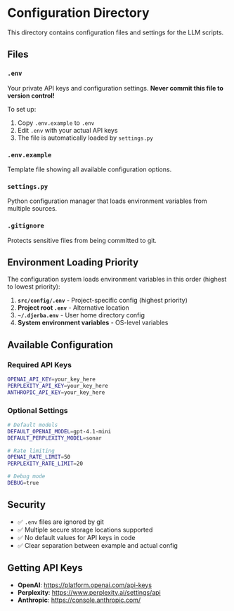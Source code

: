# Configuration Directory

This directory contains configuration files and settings for the LLM scripts.

## Files

### `.env`
Your private API keys and configuration settings. **Never commit this file to version control!**

To set up:
1. Copy `.env.example` to `.env`
2. Edit `.env` with your actual API keys
3. The file is automatically loaded by `settings.py`

### `.env.example`
Template file showing all available configuration options.

### `settings.py`
Python configuration manager that loads environment variables from multiple sources.

### `.gitignore`
Protects sensitive files from being committed to git.

## Environment Loading Priority

The configuration system loads environment variables in this order (highest to lowest priority):

1. **`src/config/.env`** - Project-specific config (highest priority)
2. **Project root `.env`** - Alternative location
3. **`~/.djerba.env`** - User home directory config
4. **System environment variables** - OS-level variables

## Available Configuration

### Required API Keys
```bash
OPENAI_API_KEY=your_key_here
PERPLEXITY_API_KEY=your_key_here  
ANTHROPIC_API_KEY=your_key_here
```

### Optional Settings
```bash
# Default models
DEFAULT_OPENAI_MODEL=gpt-4.1-mini
DEFAULT_PERPLEXITY_MODEL=sonar

# Rate limiting
OPENAI_RATE_LIMIT=50
PERPLEXITY_RATE_LIMIT=20

# Debug mode
DEBUG=true
```

## Security

- ✅ `.env` files are ignored by git
- ✅ Multiple secure storage locations supported
- ✅ No default values for API keys in code
- ✅ Clear separation between example and actual config

## Getting API Keys

- **OpenAI**: https://platform.openai.com/api-keys
- **Perplexity**: https://www.perplexity.ai/settings/api  
- **Anthropic**: https://console.anthropic.com/ 